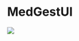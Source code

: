 # MedGestUI
<img src="https://private-user-images.githubusercontent.com/157759202/324275511-1754d477-3fdc-4dd0-b266-6cdad5f4901f.gif"/>


